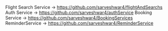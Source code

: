 Flight Search Service → https://github.com/sarveshwar4/flightAndSearchs
Auth Service → https://github.com/sarveshwar4/authService
Booking Service → https://github.com/sarveshwar4/BookingServices
ReminderService -> https://github.com/sarveshwar4/ReminderService
